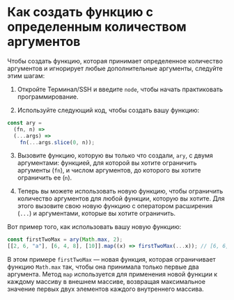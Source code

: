 # Как создать функцию с определенным количеством аргументов

Чтобы создать функцию, которая принимает определенное количество аргументов и игнорирует любые дополнительные аргументы, следуйте этим шагам:

1. Откройте Терминал/SSH и введите `node`, чтобы начать практиковать программирование.

2. Используйте следующий код, чтобы создать вашу функцию:

```js
const ary =
  (fn, n) =>
  (...args) =>
    fn(...args.slice(0, n));
```

3. Вызовите функцию, которую вы только что создали, `ary`, с двумя аргументами: функцией, для которой вы хотите ограничить аргументы (`fn`), и числом аргументов, до которого вы хотите ограничить ее (`n`).

4. Теперь вы можете использовать новую функцию, чтобы ограничить количество аргументов для любой функции, которую вы хотите. Для этого вызовите свою новую функцию с оператором расширения (`...`) и аргументами, которые вы хотите ограничить.

Вот пример того, как использовать вашу новую функцию:

```js
const firstTwoMax = ary(Math.max, 2);
[[2, 6, "a"], [6, 4, 8], [10]].map((x) => firstTwoMax(...x)); // [6, 6, 10]
```

В этом примере `firstTwoMax` — новая функция, которая ограничивает функцию `Math.max` так, чтобы она принимала только первые два аргумента. Метод `map` используется для применения новой функции к каждому массиву в внешнем массиве, возвращая максимальное значение первых двух элементов каждого внутреннего массива.
